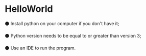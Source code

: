 # HelloWorld

⚫️ Install python on your computer if you don't have it;

⚫️ Python version needs to be equal to or greater than version 3;

⚫️ Use an IDE to run the program.
